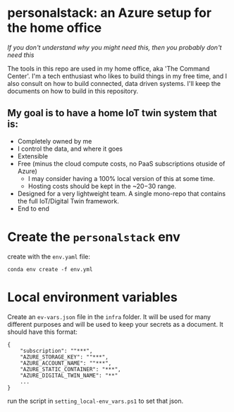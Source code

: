 # personalstack: an Azure setup for the home office

_If you don't understand why you might need this, then you probably don't need this_

The tools in this repo are used in my home office, aka 'The Command Center'. I'm a tech enthusiast who likes to build things in my free time, and I also consult on how to build connected, data driven systems. I'll keep the documents on how to build in this repository.

## My goal is to have a home IoT twin system that is:
* Completely owned by me
* I control the data, and where it goes
* Extensible
* Free (minus the cloud compute costs, no PaaS subscriptions otuside of Azure)
    * I may consider having a 100% local version of this at some time.
    * Hosting costs should be kept in the ~$20-$30 range.
* Designed for a very lightweight team. A single mono-repo that contains the full IoT/Digital Twin framework.
* End to end


# Create the `personalstack` env

create with the `env.yaml` file:
```
conda env create -f env.yml
```

# Local environment variables
Create an `ev-vars.json` file in the `infra` folder. It will be used for many different purposes and will be used to keep your secrets as a document. It should have this format:

```
{
    "subscription": ""***",
    "AZURE_STORAGE_KEY": ""***",
    "AZURE_ACCOUNT_NAME": ""***",
    "AZURE_STATIC_CONTAINER": "***",
    "AZURE_DIGITAL_TWIN_NAME": "**"
    ...
}
```

run the script in `setting_local-env_vars.ps1` to set that json.


